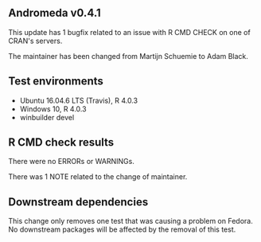 Andromeda v0.4.1
---

This update has 1 bugfix related to an issue with R CMD CHECK on one of CRAN's servers.

The maintainer has been changed from Martijn Schuemie to Adam Black.

## Test environments
* Ubuntu 16.04.6 LTS (Travis), R 4.0.3
* Windows 10, R 4.0.3
* winbuilder devel

## R CMD check results

There were no ERRORs or WARNINGs.

There was 1 NOTE related to the change of maintainer.

## Downstream dependencies

This change only removes one test that was causing a problem on Fedora. 
No downstream packages will be affected by the removal of this test.